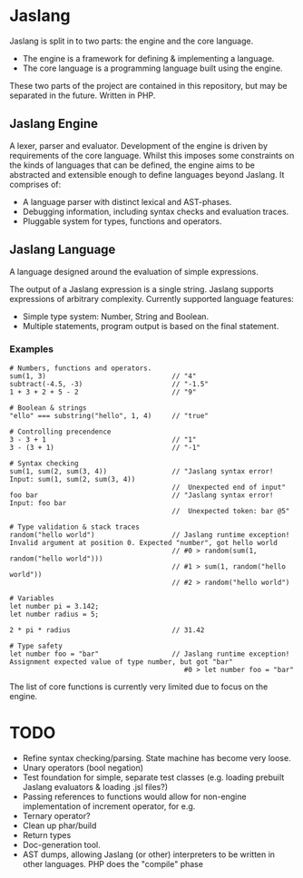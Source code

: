 # Jaslang

Jaslang is split in to two parts: the engine and the core language.

* The engine is a framework for defining & implementing a language.
* The core language is a programming language built using the engine.

These two parts of the project are contained in this repository, but may
be separated in the future. Written in PHP.

## Jaslang Engine

A lexer, parser and evaluator. Development of the engine is driven
by requirements of the core language. Whilst this imposes some constraints
on the kinds of languages that can be defined, the engine aims to be
abstracted and extensible enough to define languages beyond Jaslang.
It comprises of:

* A language parser with distinct lexical and AST-phases.
* Debugging information, including syntax checks and evaluation traces.
* Pluggable system for types, functions and operators.

## Jaslang Language

A language designed around the evaluation of simple expressions.

The output of a Jaslang expression is a single string. Jaslang supports 
expressions of arbitrary complexity. Currently supported language 
features:

* Simple type system: Number, String and Boolean.
* Multiple statements, program output is based on the final statement.

### Examples

```
# Numbers, functions and operators.
sum(1, 3)                               // "4"
subtract(-4.5, -3)                      // "-1.5"
1 + 3 + 2 + 5 - 2                       // "9"

# Boolean & strings
"ello" === substring("hello", 1, 4)     // "true"

# Controlling precendence
3 - 3 + 1                               // "1"
3 - (3 + 1)                             // "-1"

# Syntax checking
sum(1, sum(2, sum(3, 4))                // "Jaslang syntax error! Input: sum(1, sum(2, sum(3, 4))
                                        //  Unexpected end of input"
foo bar                                 // "Jaslang syntax error! Input: foo bar 
                                        //  Unexpected token: bar @5"

# Type validation & stack traces
random("hello world")                   // Jaslang runtime exception! Invalid argument at position 0. Expected "number", got hello world
                                        // #0 > random(sum(1, random("hello world")))
                                        // #1 > sum(1, random("hello world"))
                                        // #2 > random("hello world")
                                        
# Variables
let number pi = 3.142;
let number radius = 5;

2 * pi * radius                         // 31.42

# Type safety
let number foo = "bar"                  // Jaslang runtime exception! Assignment expected value of type number, but got "bar"
                                           #0 > let number foo = "bar"
```

The list of core functions is currently very limited due to focus on the engine.

# TODO

* Refine syntax checking/parsing. State machine has become very loose.
* Unary operators (bool negation)
* Test foundation for simple, separate test classes (e.g. loading prebuilt Jaslang evaluators & loading .jsl files?)
* Passing references to functions would allow for non-engine implementation of increment operator, for e.g.
* Ternary operator?
* Clean up phar/build
* Return types
* Doc-generation tool.
* AST dumps, allowing Jaslang (or other) interpreters to be written in other languages. PHP does the "compile" phase
